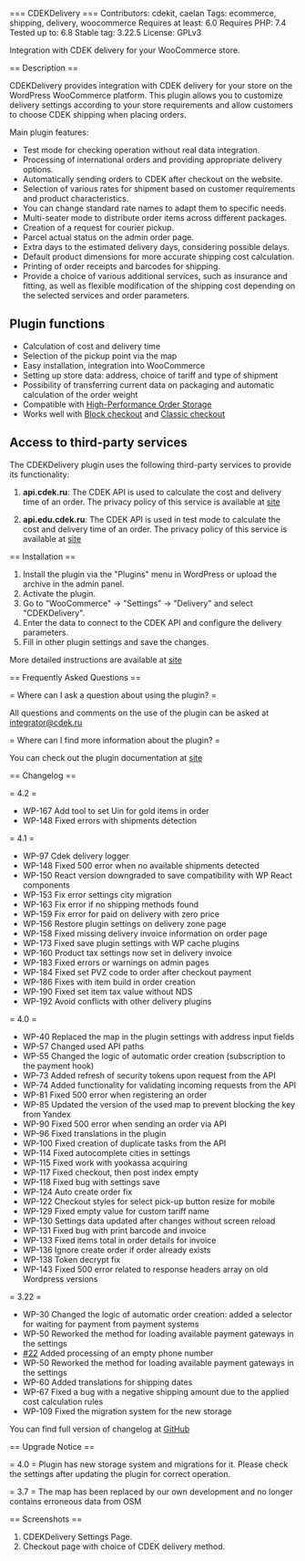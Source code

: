 === CDEKDelivery ===
Contributors: cdekit, caelan
Tags: ecommerce, shipping, delivery, woocommerce
Requires at least: 6.0
Requires PHP: 7.4
Tested up to: 6.8
Stable tag: 3.22.5
License: GPLv3

Integration with CDEK delivery for your WooCommerce store.

== Description ==

CDEKDelivery provides integration with CDEK delivery for your store on the WordPress WooCommerce platform. This plugin allows you to customize delivery settings according to your store requirements and allow customers to choose CDEK shipping when placing orders.

Main plugin features:

* Test mode for checking operation without real data integration.
* Processing of international orders and providing appropriate delivery options.
* Automatically sending orders to CDEK after checkout on the website.
* Selection of various rates for shipment based on customer requirements and product characteristics.
* You can change standard rate names to adapt them to specific needs.
* Multi-seater mode to distribute order items across different packages.
* Creation of a request for courier pickup.
* Parcel actual status on the admin order page.
* Extra days to the estimated delivery days, considering possible delays.
* Default product dimensions for more accurate shipping cost calculation.
* Printing of order receipts and barcodes for shipping.
* Provide a choice of various additional services, such as insurance and fitting, as well as flexible modification of the shipping cost depending on the selected services and order parameters.

## Plugin functions
* Calculation of cost and delivery time
* Selection of the pickup point via the map
* Easy installation, integration into WooCommerce
* Setting up store data: address, choice of tariff and type of shipment
* Possibility of transferring current data on packaging and automatic calculation of the order weight
* Compatible with [High-Performance Order Storage](https://woocommerce.com/document/high-performance-order-storage/)
* Works well with [Block checkout](https://woocommerce.com/checkout-blocks/) and [Classic checkout](https://woocommerce.com/document/woocommerce-shortcodes/page-shortcodes/#checkout)

## Access to third-party services

The CDEKDelivery plugin uses the following third-party services to provide its functionality:

1. **api.cdek.ru**: The CDEK API is used to calculate the cost and delivery time of an order. The privacy policy of this service is available at [site](https://www.cdek.ru/ru/privacy_policy/)

2. **api.edu.cdek.ru**: The CDEK API is used in test mode to calculate the cost and delivery time of an order. The privacy policy of this service is available at [site](https://www.cdek.ru/ru/privacy_policy/)

== Installation ==

1. Install the plugin via the "Plugins" menu in WordPress or upload the archive in the admin panel.
2. Activate the plugin.
3. Go to "WooCommerce" -> "Settings" -> "Delivery" and select "CDEKDelivery".
4. Enter the data to connect to the CDEK API and configure the delivery parameters.
5. Fill in other plugin settings and save the changes.

More detailed instructions are available at [site](https://cdek-it.github.io/wordpress/)

== Frequently Asked Questions ==

= Where can I ask a question about using the plugin? =

All questions and comments on the use of the plugin can be asked at integrator@cdek.ru

= Where can I find more information about the plugin? =

You can check out the plugin documentation at [site](https://cdek-it.github.io/wordpress/)

== Changelog ==

= 4.2 =
* WP-167 Add tool to set Uin for gold items in order
* WP-148 Fixed errors with shipments detection

= 4.1 =
* WP-97 Cdek delivery logger
* WP-148 Fixed 500 error when no available shipments detected
* WP-150 React version downgraded to save compatibility with WP React components
* WP-153 Fix error settings city migration
* WP-163 Fix error if no shipping methods found
* WP-159 Fix error for paid on delivery with zero price
* WP-156 Restore plugin settings on delivery zone page
* WP-158 Fixed missing delivery invoice information on order page
* WP-173 Fixed save plugin settings with WP cache plugins
* WP-160 Product tax settings now set in delivery invoice
* WP-183 Fixed errors or warnings on admin pages
* WP-184 Fixed set PVZ code to order after checkout payment
* WP-186 Fixes with item build in order creation
* WP-190 Fixed set item tax value without NDS
* WP-192 Avoid conflicts with other delivery plugins

= 4.0 =
* WP-40 Replaced the map in the plugin settings with address input fields
* WP-57 Changed used API paths
* WP-55 Changed the logic of automatic order creation (subscription to the payment hook)
* WP-73 Added refresh of security tokens upon request from the API
* WP-74 Added functionality for validating incoming requests from the API
* WP-81 Fixed 500 error when registering an order
* WP-85 Updated the version of the used map to prevent blocking the key from Yandex
* WP-90 Fixed 500 error when sending an order via API
* WP-96 Fixed translations in the plugin
* WP-100 Fixed creation of duplicate tasks from the API
* WP-114 Fixed autocomplete cities in settings
* WP-115 Fixed work with yookassa acquiring
* WP-117 Fixed checkout, then post index empty
* WP-118 Fixed bug with settings save
* WP-124 Auto create order fix
* WP-122 Checkout styles for select pick-up button resize for mobile
* WP-129 Fixed empty value for custom tariff name
* WP-130 Settings data updated after changes without screen reload
* WP-131 Fixed bug with print barcode and invoice
* WP-133 Fixed items total in order details for invoice
* WP-136 Ignore create order if order already exists
* WP-138 Token decrypt fix
* WP-143 Fixed 500 error related to response headers array on old Wordpress versions

= 3.22 =
* WP-30 Changed the logic of automatic order creation: added a selector for waiting for payment from payment systems
* WP-50 Reworked the method for loading available payment gateways in the settings
* [#22](https://github.com/cdek-it/wordpress/issues/22) Added processing of an empty phone number
* WP-50 Reworked the method for loading available payment gateways in the settings
* WP-60 Added translations for shipping dates
* WP-67 Fixed a bug with a negative shipping amount due to the applied cost calculation rules
* WP-109 Fixed the migration system for the new storage

You can find full version of changelog at [GitHub](https://github.com/cdek-it/wordpress/releases)

== Upgrade Notice ==

= 4.0 =
Plugin has new storage system and migrations for it. Please check the settings after updating the plugin for correct operation.

= 3.7 =
The map has been replaced by our own development and no longer contains erroneous data from OSM

== Screenshots ==

1. CDEKDelivery Settings Page.
2. Checkout page with choice of CDEK delivery method.
